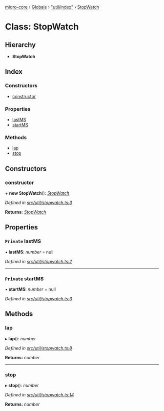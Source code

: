 [miqro-core](../README.md) › [Globals](../globals.md) › ["util/index"](../modules/_util_index_.md) › [StopWatch](_util_index_.stopwatch.md)

# Class: StopWatch

## Hierarchy

* **StopWatch**

## Index

### Constructors

* [constructor](_util_index_.stopwatch.md#constructor)

### Properties

* [lastMS](_util_index_.stopwatch.md#private-lastms)
* [startMS](_util_index_.stopwatch.md#private-startms)

### Methods

* [lap](_util_index_.stopwatch.md#lap)
* [stop](_util_index_.stopwatch.md#stop)

## Constructors

###  constructor

\+ **new StopWatch**(): *[StopWatch](_util_index_.stopwatch.md)*

*Defined in [src/util/stopwatch.ts:3](https://github.com/claukers/miqro-core/blob/45acabd/src/util/stopwatch.ts#L3)*

**Returns:** *[StopWatch](_util_index_.stopwatch.md)*

## Properties

### `Private` lastMS

• **lastMS**: *number* = null

*Defined in [src/util/stopwatch.ts:2](https://github.com/claukers/miqro-core/blob/45acabd/src/util/stopwatch.ts#L2)*

___

### `Private` startMS

• **startMS**: *number* = null

*Defined in [src/util/stopwatch.ts:3](https://github.com/claukers/miqro-core/blob/45acabd/src/util/stopwatch.ts#L3)*

## Methods

###  lap

▸ **lap**(): *number*

*Defined in [src/util/stopwatch.ts:8](https://github.com/claukers/miqro-core/blob/45acabd/src/util/stopwatch.ts#L8)*

**Returns:** *number*

___

###  stop

▸ **stop**(): *number*

*Defined in [src/util/stopwatch.ts:14](https://github.com/claukers/miqro-core/blob/45acabd/src/util/stopwatch.ts#L14)*

**Returns:** *number*
